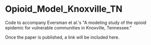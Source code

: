 # Opioid_Model_Knoxville_TN
Code to accompany Eversman et al.'s "A modeling study of the opioid epidemic for vulnerable communities in Knoxville, Tennessee."

Once the paper is published, a link will be included here.
